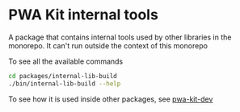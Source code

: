 # PWA Kit internal tools

A package that contains internal tools used by other libraries in the monorepo.
It can't run outside the context of this monorepo

To see all the available commands

```bash
cd packages/internal-lib-build
./bin/internal-lib-build --help
```

To see how it is used inside other packages, see [pwa-kit-dev](https://github.com/SalesforceCommerceCloud/pwa-kit/blob/develop/packages/pwa-kit-dev/package.json#L29)
